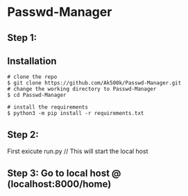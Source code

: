 # Passwd-Manager
## Step 1:
## Installation

```console
# clone the repo
$ git clone https://github.com/Ak500k/Passwd-Manager.git
# change the working directory to Passwd-Manager
$ cd Passwd-Manager

# install the requirements
$ python3 -m pip install -r requirements.txt
```


## Step 2: 
First exicute run.py // This will start the local host
## Step 3: Go to local host @ (localhost:8000/home)

